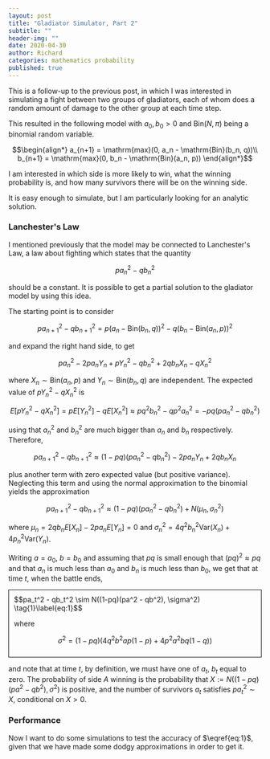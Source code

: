 ```yaml
---
layout: post
title: "Gladiator Simulator, Part 2"
subtitle: ""
header-img: ""
date: 2020-04-30
author: Richard
categories: mathematics probability
published: true
---
```


This is a follow-up to the previous post, in which I was interested in simulating a fight between two groups of gladiators, each of whom does a random amount of damage to the other group at each time step.

This resulted in the following model with $a_0, b_0 > 0$ and $\mathrm{Bin}(N, \pi)$ being a binomial random variable.

$$\begin{align*}
a_{n+1} = \mathrm{max}(0, a_n - \mathrm{Bin}(b_n, q))\\
b_{n+1} = \mathrm{max}(0, b_n - \mathrm{Bin}(a_n, p))
\end{align*}$$

I am interested in which side is more likely to win, what the winning probability is, and how many survivors there will be on the winning side.

It is easy enough to simulate, but I am particularly looking for an analytic solution.

### Lanchester's Law

I mentioned previously that the model may be connected to Lanchester's Law, a law about fighting which states that the quantity

$$pa_n^2 - qb_n^2$$

should be a constant. It is possible to get a partial solution to the gladiator model by using this idea.

The starting point is to consider

$$p a_{n+1}^2 - q b_{n+1}^2 = p(a_n - \mathrm{Bin}(b_n, q))^2 - q(b_n - \mathrm{Bin}(a_n, p))^2$$

and expand the right hand side, to get

$$pa_n^2 - 2pa_nY_n + pY_n^2 - qb_n^2 + 2qb_nX_n - qX_n^2$$

where $X_n \sim \mathrm{Bin}(a_n, p)$ and $Y_n \sim \mathrm{Bin}(b_n, q)$ are independent. The expected value of $pY_n^2 - qX_n^2$ is

$$E[pY_n^2 - qX_n^2] = pE[Y_n^2] - qE[X_n^2] \approx pq^2b_n^2 - qp^2a_n^2 = -pq(pa_n^2 - qb_n^2)$$

using that $a_n^2$ and $b_n^2$ are much bigger than $a_n$ and $b_n$ respectively. Therefore,

$$p a_{n+1}^2 - q b_{n+1}^2 \approx (1-pq)(pa_n^2 - qb_n^2) - 2pa_nY_n + 2qb_nX_n$$

plus another term with zero expected value (but positive variance). Neglecting this term and using the normal approximation to the binomial yields the approximation

$$p a_{n+1}^2 - q b_{n+1}^2 \approx (1-pq)(pa_n^2 - qb_n^2) + N(\mu_n, \sigma_n^2)$$

where $\mu_n = 2qb_nE[X_n] - 2pa_nE[Y_n] = 0$ and $\sigma_n^2 = 4q^2b_n^2\mathrm{Var}(X_n) + 4p_n^2\mathrm{Var}(Y_n)$.

Writing $a=a_0$, $b=b_0$ and assuming that $pq$ is small enough that $(pq)^2 \approx pq$ and that $a_n$ is much less than $a_0$ and $b_n$ is much less than $b_0$, we get that at time $t$, when the battle ends,

<div style="border: 1px solid black; padding:10px;">
$$pa_t^2 - qb_t^2 \sim N((1-pq)(pa^2 - qb^2), \sigma^2) \tag{1}\label{eq:1}$$

where

$$\sigma^2 = (1-pq)(4q^2b^2ap(1-p) + 4p^2a^2bq(1-q))$$
</div>

and note that at time $t$, by definition, we must have one of $a_t$, $b_t$ equal to zero. The probability of side $A$ winning is the probability that $X:= N((1-pq)(pa^2 - qb^2), \sigma^2)$ is positive, and the number of survivors $a_t$ satisfies $pa_t^2 \sim X$, conditional on $X > 0$.

### Performance

Now I want to do some simulations to test the accuracy of $\eqref{eq:1}$, given that we have made some dodgy approximations in order to get it.

